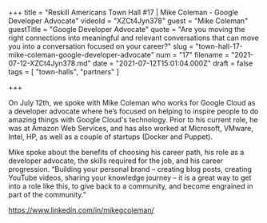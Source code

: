 +++
title = "Reskill Americans Town Hall #17 | Mike Coleman - Google Developer Advocate"
videoId = "XZCt4Jyn378"
guest = "Mike Coleman"
guestTitle = "Google Developer Advocate"
quote = "Are you moving the right connections into meaningful and relevant conversations that can move you into a conversation focused on your career?"
slug = "town-hall-17-mike-coleman-google-developer-advocate"
num = "17"
filename = "2021-07-12-XZCt4Jyn378.md"
date = "2021-07-12T15:01:04.000Z"
draft = false
tags = [ "town-halls", "partners" ]

+++

On July 12th, we spoke with Mike Coleman who works for Google Cloud as a developer advocate where he’s focused on helping to inspire people to do amazing things with Google Cloud's technology. Prior to his current role, he was at Amazon Web Services, and has also worked at Microsoft, VMware, Intel, HP, as well as a couple of startups (Docker and Puppet).  

Mike spoke about the benefits of choosing his career path, his role as a developer advocate, the skills required for the job, and his career progression.  “Building your personal brand – creating blog posts, creating YouTube videos, sharing your knowledge journey – it is a great way to get into a role like this, to give back to a community, and become engrained in part of the community.” 

https://www.linkedin.com/in/mikegcoleman/
